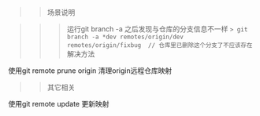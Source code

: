 >> 场景说明

>>> 运行git branch -a 之后发现与仓库的分支信息不一样
    ```
    > git branch -a
     *dev
      remotes/origin/dev
      remotes/origin/fixbug  // 仓库里已删除这个分支了不应该存在
    ```
>> 解决方法

  使用git remote prune origin 清理origin远程仓库映射

>> 其它相关

  使用git remote update 更新映射
  
